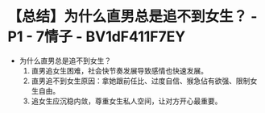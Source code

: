# 【总结】为什么直男总是追不到女生？ - P1 - 7情子 - BV1dF411F7EY

-   为什么直男总是追不到女生？
    1.  直男追女生困难，社会快节奏发展导致感情也快速发展。
    2.  直男追不到女生原因：拿她跟前任比、过度自信、猴急佔有欲强、限制女生自由。
    3.  追女生应沉稳内敛，尊重女生私人空间，让对方开心最重要。